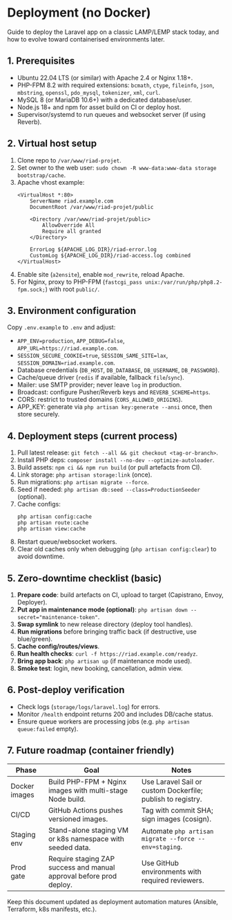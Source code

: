 # Deployment (no Docker)

Guide to deploy the Laravel app on a classic LAMP/LEMP stack today, and how to evolve toward containerised environments later.

## 1. Prerequisites
- Ubuntu 22.04 LTS (or similar) with Apache 2.4 or Nginx 1.18+.
- PHP-FPM 8.2 with required extensions: `bcmath`, `ctype`, `fileinfo`, `json`, `mbstring`, `openssl`, `pdo_mysql`, `tokenizer`, `xml`, `curl`.
- MySQL 8 (or MariaDB 10.6+) with a dedicated database/user.
- Node.js 18+ and npm for asset build on CI or deploy host.
- Supervisor/systemd to run queues and websocket server (if using Reverb).

## 2. Virtual host setup
1. Clone repo to `/var/www/riad-projet`.
2. Set owner to the web user: `sudo chown -R www-data:www-data storage bootstrap/cache`.
3. Apache vhost example:
   ```
   <VirtualHost *:80>
       ServerName riad.example.com
       DocumentRoot /var/www/riad-projet/public

       <Directory /var/www/riad-projet/public>
           AllowOverride All
           Require all granted
       </Directory>

       ErrorLog ${APACHE_LOG_DIR}/riad-error.log
       CustomLog ${APACHE_LOG_DIR}/riad-access.log combined
   </VirtualHost>
   ```
4. Enable site (`a2ensite`), enable `mod_rewrite`, reload Apache.
5. For Nginx, proxy to PHP-FPM (`fastcgi_pass unix:/var/run/php/php8.2-fpm.sock;`) with root `public/`.

## 3. Environment configuration
Copy `.env.example` to `.env` and adjust:
- `APP_ENV=production`, `APP_DEBUG=false`, `APP_URL=https://riad.example.com`.
- `SESSION_SECURE_COOKIE=true`, `SESSION_SAME_SITE=lax`, `SESSION_DOMAIN=riad.example.com`.
- Database credentials (`DB_HOST`, `DB_DATABASE`, `DB_USERNAME`, `DB_PASSWORD`).
- Cache/queue driver (`redis` if available, fallback `file`/`sync`).
- Mailer: use SMTP provider; never leave `log` in production.
- Broadcast: configure Pusher/Reverb keys and `REVERB_SCHEME=https`.
- CORS: restrict to trusted domains (`CORS_ALLOWED_ORIGINS`).
- APP_KEY: generate via `php artisan key:generate --ansi` once, then store securely.

## 4. Deployment steps (current process)
1. Pull latest release: `git fetch --all && git checkout <tag-or-branch>`.
2. Install PHP deps: `composer install --no-dev --optimize-autoloader`.
3. Build assets: `npm ci && npm run build` (or pull artefacts from CI).
4. Link storage: `php artisan storage:link` (once).
5. Run migrations: `php artisan migrate --force`.
6. Seed if needed: `php artisan db:seed --class=ProductionSeeder` (optional).
7. Cache configs:  
   ```
   php artisan config:cache
   php artisan route:cache
   php artisan view:cache
   ```
8. Restart queue/websocket workers.
9. Clear old caches only when debugging (`php artisan config:clear`) to avoid downtime.

## 5. Zero-downtime checklist (basic)
1. **Prepare code**: build artefacts on CI, upload to target (Capistrano, Envoy, Deployer).
2. **Put app in maintenance mode (optional)**: `php artisan down --secret="maintenance-token"`.
3. **Swap symlink** to new release directory (deploy tool handles).
4. **Run migrations** before bringing traffic back (if destructive, use blue/green).
5. **Cache config/routes/views**.
6. **Run health checks**: `curl -f https://riad.example.com/readyz`.
7. **Bring app back**: `php artisan up` (if maintenance mode used).
8. **Smoke test**: login, new booking, cancellation, admin view.

## 6. Post-deploy verification
- Check logs (`storage/logs/laravel.log`) for errors.
- Monitor `/health` endpoint returns 200 and includes DB/cache status.
- Ensure queue workers are processing jobs (e.g. `php artisan queue:failed` empty).

## 7. Future roadmap (container friendly)
| Phase | Goal | Notes |
| --- | --- | --- |
| Docker images | Build PHP-FPM + Nginx images with multi-stage Node build. | Use Laravel Sail or custom Dockerfile; publish to registry. |
| CI/CD | GitHub Actions pushes versioned images. | Tag with commit SHA; sign images (cosign). |
| Staging env | Stand-alone staging VM or k8s namespace with seeded data. | Automate `php artisan migrate --force --env=staging`. |
| Prod gate | Require staging ZAP success and manual approval before prod deploy. | Use GitHub environments with required reviewers. |

Keep this document updated as deployment automation matures (Ansible, Terraform, k8s manifests, etc.).

